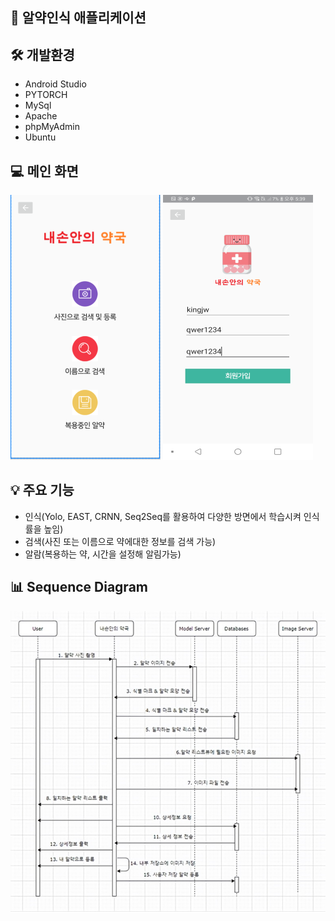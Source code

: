 ## 💊 알약인식 애플리케이션

## 🛠️ 개발환경
- Android Studio
- PYTORCH
- MySql
- Apache
- phpMyAdmin
- Ubuntu

## 💻 메인 화면
<img src="img/main.png" alt=""> <img src="img/login.png" alt="">


## 💡 주요 기능
- 인식(Yolo, EAST, CRNN, Seq2Seq를 활용하여 다양한 방면에서 학습시켜 인식률을 높임)
- 검색(사진 또는 이름으로 약에대한 정보를 검색 가능)
- 알람(복용하는 약, 시간을 설정해 알림가능)
 

   
## 📊 Sequence Diagram
<img src="img/Sequence Diagram.png" alt="">

